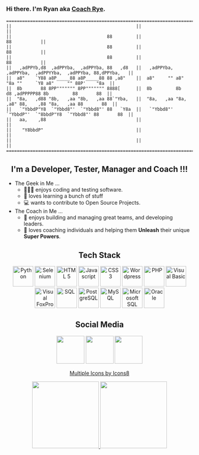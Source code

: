 ### Hi there. I'm Ryan aka [Coach Rye][website]. <!-- https://ascii.co.uk/art -->

```
=================================================================================================================
||                                               ||                                                            ||
||                                    88         ||                                               88           ||
||                                    88         ||                                               88           ||
||                                    88         ||                                               88           ||
||   ,adPPYb,d8  ,adPPYba,  ,adPPYba, 88   ,d8   ||   ,adPPYba,  ,adPPYba,  ,adPPYYba,  ,adPPYba, 88,dPPYba,   ||
||  a8"    `Y88 a8P_____88 a8P_____88 88 ,a8"    ||  a8"     "" a8"     "8a ""     `Y8 a8"     "" 88P'    "8a  ||
||  8b       88 8PP""""""" 8PP""""""" 8888[      ||  8b         8b       d8 ,adPPPPP88 8b         88       88  ||
||  "8a,   ,d88 "8b,   ,aa "8b,   ,aa 88`"Yba,   ||  "8a,   ,aa "8a,   ,a8" 88,    ,88 "8a,   ,aa 88       88  ||
||   `"YbbdP"Y8  `"Ybbd8"'  `"Ybbd8"' 88   `Y8a  ||   `"Ybbd8"'  `"YbbdP"'  `"8bbdP"Y8  `"Ybbd8"' 88       88  ||
||   aa,    ,88                                  ||                                                            ||
||    "Y8bbdP"                                   ||                                                            ||
||                                               ||                                                            ||
=================================================================================================================
```
<h2 align="center">I'm a Developer, Tester, Manager and Coach !!!</h2>

<!--
- 🔭 I’m currently working on ...
- 🌱 I’m currently learning ...
- 👯 I’m looking to collaborate on ...
- 🤔 I’m looking for help with ...
- 💬 Ask me about ...
- 📫 How to reach me: ...
- 😄 Pronouns: ...
- ⚡ Fun fact: ...
-->

- The Geek in Me ... 
   - 👨🏻‍💻 enjoys coding and testing software. 
   - 📖 loves learning a bunch of stuff 
   - 💻 wants to contribute to Open Source Projects.
- The Coach in Me ...
   - 👥 enjoys building and managing great teams, and developing leaders. 
   - 🌱 loves coaching individuals and helping them **Unleash** their unique **Super Powers**.

<h2 align="center">Tech Stack</h2>
<!-- https://www.flaticon.com/packs/software-development-logos --> <!-- icons8.com -->

<p align="center">
   <img width="55" src="https://img.icons8.com/color/144/000000/python--v2.png" alt="Python"/> <img width="55" src="https://upload.wikimedia.org/wikipedia/commons/thumb/d/d5/Selenium_Logo.png/100px-Selenium_Logo.png" alt="Selenium"/> <img width="55" src="https://image.flaticon.com/icons/png/512/919/919827.png" alt="HTML 5"> <img width="55" src="https://image.flaticon.com/icons/png/512/919/919828.png" alt="Javascript"> <img width="55" src="https://image.flaticon.com/icons/png/512/919/919826.png" alt="CSS 3"> <img width="55" src="https://img.icons8.com/color/144/000000/wordpress.png" alt="Wordpress"/> <img width="55" src="https://image.flaticon.com/icons/png/512/919/919830.png" alt="PHP"> <img width="55" src="https://image.flaticon.com/icons/png/512/919/919844.png" alt="Visual Basic"/> <img width="55" src="https://upload.wikimedia.org/wikipedia/commons/6/64/Foxpro-icon.png" alt="Visual FoxPro"/> <img width="55" src="https://img.icons8.com/color/96/000000/sql.png" alt="SQL"/> <img width="55" src="https://img.icons8.com/color/144/000000/postgreesql.png" alt="PostgreSQL"/> <img width="55" src="https://image.flaticon.com/icons/png/512/919/919836.png" alt="MySQL"> <img width="55" src="https://img.icons8.com/color/144/000000/microsoft-sql-server.png" alt="Microsoft SQL"/> <img width="55" src="https://img.icons8.com/color/100/000000/oracle-logo.png" alt="Oracle"/> 
</p>

<h2 align="center">Social Media</h2>
<p align="center">
   <a href="https://www.linkedin.com/in/ryansalvanera"><img height="75" src="https://cdn2.iconfinder.com/data/icons/black-white-social-media/32/online_social_media_linked_in-256.png"></a> <a href="https://twitter.com/coachrye34"><img height="75" src="https://cdn2.iconfinder.com/data/icons/black-white-social-media/32/online_social_media_twitter-256.png"></a> <a href="https://instagr.am/coachrye"><img height="75" src="https://cdn2.iconfinder.com/data/icons/black-white-social-media/32/instagram_online_social_media-256.png"></a>
</p>

<!-- 
### Now Playing on Spotify 🎧
[<img src="https://now-playing-codestackr.vercel.app/api/spotify-playing" alt="coachRye Spotify Playing" width="350" />](https://open.spotify.com/user/ryansalvanera)
TODO: https://github.com/codeSTACKr
TODO: https://www.youtube.com/watch?v=n6d4KHSKqGk
-->


[website]: https://coachrye.com
[linkedin]: https://www.linkedin.com/in/ryansalvanera
[twitter]: https://twitter.com/coachrye34
[instagram]: https://instagr.am/coachrye
<p align="center">
   <a href="https://icons8.com/icon/">Multiple Icons by Icons8</a>
</p>
  
<div align="center">
  <a href="https://github.com/coachrye">
  <img height="180em" src="https://github-readme-stats.vercel.app/api?username=coachrye&show_icons=true&theme=dracula&include_all_commits=true&count_private=true"/>
  <img height="180em" src="https://github-readme-stats.vercel.app/api/top-langs/?username=coachrye&layout=compact&langs_count=7&theme=dracula"/>
</div>



